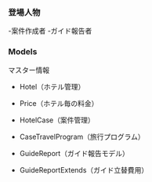 ### 登場人物
-案件作成者
-ガイド報告者

### Models
マスター情報
- Hotel（ホテル管理）
- Price（ホテル毎の料金）

- HotelCase（案件管理）
- CaseTravelProgram（旅行プログラム）
- GuideReport（ガイド報告モデル）
- GuideReportExtends（ガイド立替費用）

